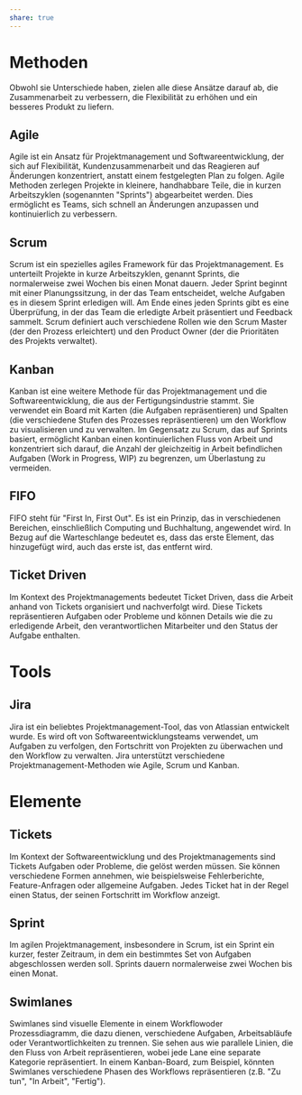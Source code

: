 ```yaml
---
share: true
---
```


# Methoden

Obwohl sie Unterschiede haben, zielen alle diese Ansätze darauf ab, die Zusammenarbeit zu verbessern, die Flexibilität zu erhöhen und ein besseres Produkt zu liefern.

## Agile

Agile ist ein Ansatz für Projektmanagement und Softwareentwicklung, der sich auf Flexibilität, Kundenzusammenarbeit und das Reagieren auf Änderungen konzentriert, anstatt einem festgelegten Plan zu folgen. Agile Methoden zerlegen Projekte in kleinere, handhabbare Teile, die in kurzen Arbeitszyklen (sogenannten "Sprints") abgearbeitet werden. Dies ermöglicht es Teams, sich schnell an Änderungen anzupassen und kontinuierlich zu verbessern.

## Scrum

Scrum ist ein spezielles agiles Framework für das Projektmanagement. Es unterteilt Projekte in kurze Arbeitszyklen, genannt Sprints, die normalerweise zwei Wochen bis einen Monat dauern. Jeder Sprint beginnt mit einer Planungssitzung, in der das Team entscheidet, welche Aufgaben es in diesem Sprint erledigen will. Am Ende eines jeden Sprints gibt es eine Überprüfung, in der das Team die erledigte Arbeit präsentiert und Feedback sammelt. Scrum definiert auch verschiedene Rollen wie den Scrum Master (der den Prozess erleichtert) und den Product Owner (der die Prioritäten des Projekts verwaltet).

## Kanban

Kanban ist eine weitere Methode für das Projektmanagement und die Softwareentwicklung, die aus der Fertigungsindustrie stammt. Sie verwendet ein Board mit Karten (die Aufgaben repräsentieren) und Spalten (die verschiedene Stufen des Prozesses repräsentieren) um den Workflow zu visualisieren und zu verwalten. Im Gegensatz zu Scrum, das auf Sprints basiert, ermöglicht Kanban einen kontinuierlichen Fluss von Arbeit und konzentriert sich darauf, die Anzahl der gleichzeitig in Arbeit befindlichen Aufgaben (Work in Progress, WIP) zu begrenzen, um Überlastung zu vermeiden.

## FIFO

FIFO steht für "First In, First Out". Es ist ein Prinzip, das in verschiedenen Bereichen, einschließlich Computing und Buchhaltung, angewendet wird. In Bezug auf die Warteschlange bedeutet es, dass das erste Element, das hinzugefügt wird, auch das erste ist, das entfernt wird.

## Ticket Driven

Im Kontext des Projektmanagements bedeutet Ticket Driven, dass die Arbeit anhand von Tickets organisiert und nachverfolgt wird. Diese Tickets repräsentieren Aufgaben oder Probleme und können Details wie die zu erledigende Arbeit, den verantwortlichen Mitarbeiter und den Status der Aufgabe enthalten.

# Tools

## Jira

Jira ist ein beliebtes Projektmanagement-Tool, das von Atlassian entwickelt wurde. Es wird oft von Softwareentwicklungsteams verwendet, um Aufgaben zu verfolgen, den Fortschritt von Projekten zu überwachen und den Workflow zu verwalten. Jira unterstützt verschiedene Projektmanagement-Methoden wie Agile, Scrum und Kanban.

# Elemente

## Tickets

Im Kontext der Softwareentwicklung und des Projektmanagements sind Tickets Aufgaben oder Probleme, die gelöst werden müssen. Sie können verschiedene Formen annehmen, wie beispielsweise Fehlerberichte, Feature-Anfragen oder allgemeine Aufgaben. Jedes Ticket hat in der Regel einen Status, der seinen Fortschritt im Workflow anzeigt.

## Sprint

Im agilen Projektmanagement, insbesondere in Scrum, ist ein Sprint ein kurzer, fester Zeitraum, in dem ein bestimmtes Set von Aufgaben abgeschlossen werden soll. Sprints dauern normalerweise zwei Wochen bis einen Monat.


## Swimlanes

Swimlanes sind visuelle Elemente in einem Workflowoder Prozessdiagramm, die dazu dienen, verschiedene Aufgaben, Arbeitsabläufe oder Verantwortlichkeiten zu trennen. Sie sehen aus wie parallele Linien, die den Fluss von Arbeit repräsentieren, wobei jede Lane eine separate Kategorie repräsentiert. In einem Kanban-Board, zum Beispiel, könnten Swimlanes verschiedene Phasen des Workflows repräsentieren (z.B. "Zu tun", "In Arbeit", "Fertig").

